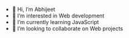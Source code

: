- 👋 Hi, I’m Abhijeet
- 👀 I’m interested in Web development
- 🌱 I’m currently learning JavaScript
- 💞️ I’m looking to collaborate on Web projects
<!-- - 📫 How to reach me 

<!---
Abhijeet0519/Abhijeet0519 is a ✨ special ✨ repository because its `README.md` (this file) appears on your GitHub profile.
You can click the Preview link to take a look at your changes.
--->
